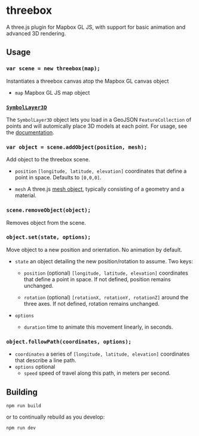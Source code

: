 # threebox

A three.js plugin for Mapbox GL JS, with support for basic animation and advanced 3D rendering.

## Usage

### `var scene = new threebox(map);`

Instantiates a threebox canvas atop the Mapbox GL canvas object

- `map` Mapbox GL JS map object

### [`SymbolLayer3D`](/docs/SymbolLayer3D.md)

The `SymbolLayer3D` object lets you load in a GeoJSON `FeatureCollection` of points and will automically place 3D models at each point. For usage, see the [documentation](/docs/SymbolLayer3D.md).


### `var object = scene.addObject(position, mesh);`
Add object to the threebox scene.

- `position` `[longitude, latitude, elevation]` coordinates that define a point in space. Defaults to `[0,0,0]`.

- `mesh` A  three.js [mesh object](https://threejs.org/docs/?q=mesh#Reference/Objects/Mesh), typically consisting of a geometry and a material.


### `scene.removeObject(object);`

Removes object from the scene.


### `object.set(state, options);`

Move object to a new position and orientation. No animation by default.

- `state` an object detailing the new position/rotation to assume. Two keys:
	- `position` (optional) `[longitude, latitude, elevation]` coordinates that define a point in space. If not defined, position remains unchanged.

	- `rotation` (optional) `[rotationX, rotationY, rotationZ]` around the three axes. If not defined, rotation remains unchanged.

- `options`
	- `duration` time to animate this movement linearly, in seconds.

### `object.followPath(coordinates, options);`

- `coordinates` a series of `[longitude, latitude, elevation]` coordinates that describe a line path.
- `options` optional
	- `speed` speed of travel along this path, in meters per second.

## Building

`npm run build`

or to continually rebuild as you develop:

`npm run dev`
